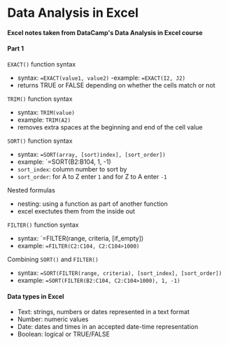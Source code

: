 # Data Analysis in Excel
#### Excel notes taken from DataCamp's Data Analysis in Excel course


#### Part 1 

`EXACT()` function syntax
- syntax:
`=EXACT(value1, value2)`
-example: 
`=EXACT(I2, J2)`
- returns TRUE or FALSE depending on whether the cells match or not

`TRIM()` function syntax
- syntax: 
`TRIM(value)` 
- example:
`TRIM(A2)`
- removes extra spaces at the beginning and end of the cell value

`SORT()` function syntax
- syntax:
`=SORT(array, [sort)index], [sort_order])`
- example:
`=SORT(B2:B104, 1, -1)
- `sort_index`: column number to sort by
- `sort_order`: for A to Z enter `1` and for Z to A enter `-1`

Nested formulas
- nesting: using a function as part of another function
- excel exectutes them from the inside out

`FILTER()` function syntax
- syntax:
`=FILTER(range, criteria, [if_empty])
- example:
`=FILTER(C2:C104, C2:C104>1000)`

Combining `SORT()` and `FILTER()`
- syntax:
`=SORT(FILTER(range, criteria), [sort_index], [sort_order])`
- example:
`=SORT(FILTER(B2:C104, C2:C104>1000), 1, -1)`

#### Data types in Excel
- Text: strings, numbers or dates represented in a text format
- Number: numeric values
- Date: dates and times in an accepted date-time representation
- Boolean: logical or TRUE/FALSE

